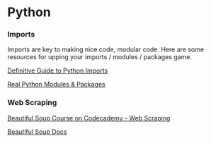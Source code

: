# Python

### Imports
Imports are key to making nice code, modular code.  Here are some resources for upping your imports / modules / packages game.

[Definitive Guide to Python Imports](https://chrisyeh96.github.io/2017/08/08/definitive-guide-python-imports.html)

[Real Python Modules & Packages](https://realpython.com/python-modules-packages/)

### Web Scraping

[Beautiful Soup Course on Codecademy - Web Scraping](https://www.codecademy.com/learn/learn-web-scraping?utm_source=customer_io&utm_campaign=monday_course_drop_4_22_19&utm_medium=email&utm_content=top_cta)

[Beautiful Soup Docs](https://www.crummy.com/software/BeautifulSoup/bs4/doc/)

